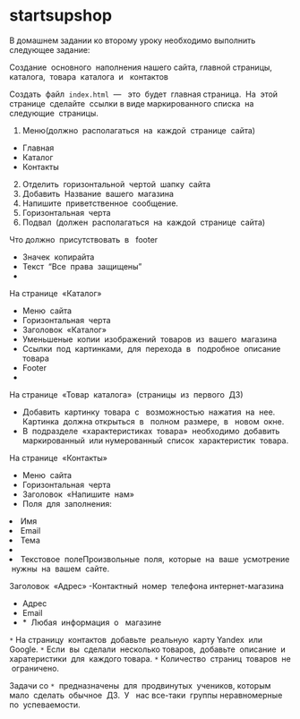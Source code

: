 # startsupshop
В домашнем задании ко второму уроку необходимо выполнить следующее задание:

Создание​ ​ основного​ ​ наполнения​ ​нашего​ ​сайта,​ ​главной​ ​страницы, каталога,​ ​ товара​ ​ каталога​ ​ и ​ ​ контактов

Создать​ ​ файл​ ​ `index.html​` ​ — ​ ​ это​ ​ будет​ ​ главная​ ​ страница.​ ​ На​ ​ этой​ ​ странице​ ​ сделайте​ ​ ссылки​ ​в виде​ ​маркированного​ ​ списка​ ​ на​  следующие​ ​ страницы.

1) Меню(должно​ ​ располагаться​ ​ на​ ​ каждой​ ​ странице​ ​ сайта)
- Главная
- Каталог
- Контакты
2) Отделить​ ​ горизонтальной​ ​ чертой​ ​ шапку​ ​ сайта
3) Добавить​ ​ Название​ ​ вашего​ ​ магазина
4) Напишите​ ​ приветственное​ ​ сообщение.
5) Горизонтальная​ ​ черта
6) Подвал​ ​ (должен​ ​ располагаться​ ​ на​ ​ каждой​ ​ странице​ ​ сайта)

Что​ ​должно​ ​ присутствовать​ ​ в ​ ​ footer
- Значек​ ​ копирайта
- Текст​ ​ “Все​ ​ права​ ​ защищены”
- 
На​ ​странице​ ​ «Каталог»
- Меню​ ​ сайта
- Горизонтальная​ ​ черта
- Заголовок​ ​ «Каталог»
- Уменьшеные​ ​ копии​ ​ изображений​ ​ товаров​ ​ из​ ​ вашего​ ​ магазина
- Ссылки​ ​ под​ ​ картинками,​ ​ для​ ​ перехода​ ​ в ​ ​ подробное​ ​ описание​ ​ товара
- Footer
- 
На​ ​странице​ ​ «Товар​ ​ каталога»​ ​ (страницы​ ​ из​ ​ первого​ ​ ДЗ)
- Добавить​ ​ картинку​ ​ товара​ ​ с ​ ​ возможностью​ ​ нажатия​ ​ на​ ​ нее.​ ​ Картинка​ ​ должна
открыться​ ​ в ​ ​ полном​ ​ размере,​ ​ в ​ ​ новом​ ​ окне.
- В​ ​ подразделе​ ​ «характеристиках​ ​ товара»​ ​ необходимо​ ​ добавить​ ​ маркированный​ ​ или
нумерованный​ ​ список​ ​ характеристик​ ​ товара.

На​ ​странице​ ​ «Контакты»
- Меню​ ​ сайта
- Горизонтальная​ ​ черта
- Заголовок​ ​ «Напишите​ ​ нам»
- Поля​ ​ для​ ​ заполнения:
<li>Имя</li>
 <li>Email</li>
 <li>Тема<li/>
 <li>Текстовое​ ​ полеПроизвольные​ ​ поля,​ ​ которые​ ​ на​ ​ ваше​ ​ усмотрение​ ​ нужны​ ​ на​ ​ вашем​ ​ сайте.</li>
 
Заголовок​ ​ «Адрес»
-Контактный​ ​ номер​ ​ телефона​ ​ интернет-магазина
- Адрес
- Email
- *​​ ​ Любая​ ​ информация​ ​ о ​ ​ магазине

`*​` ​На​ ​страницу​ ​ контактов​ ​ добавьте​ ​ реальную​ ​ карту​ ​ Yandex​ ​ или​ ​ Google.
`*​` ​Если​ ​ вы​ ​ сделали​ ​ несколько​ ​ товаров,​ ​ добавьте​ ​ описание​ ​ и ​ ​ харатеристики​ ​ для​ ​ каждого
товара.
`*​`​ Количество​ ​ страниц​ ​ товаров​ ​ не​ ​ ограничено.

Задачи​ ​со​ ​`*` ​ предназначены​ ​ для​ ​ продвинутых​ ​ учеников,​ ​ которым​ ​ мало​ ​ сделать​ ​ обычное​ ​ ДЗ.​ ​ У ​ ​ нас все-таки​ ​
группы​ ​ неравномерные​ ​ по​ ​ успеваемости.
